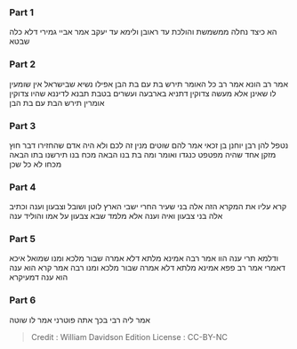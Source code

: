 
### Part 1
הא כיצד נחלה ממשמשת והולכת עד ראובן ולימא עד יעקב אמר אביי גמירי דלא כלה שבטא

### Part 2
אמר רב הונא אמר רב כל האומר תירש בת עם בת הבן אפילו נשיא שבישראל אין שומעין לו שאינן אלא מעשה צדוקין דתניא בארבעה ועשרים בטבת תבנא לדיננא שהיו צדוקין אומרין תירש הבת עם בת הבן

### Part 3
נטפל להן רבן יוחנן בן זכאי אמר להם שוטים מנין זה לכם ולא היה אדם שהחזירו דבר חוץ מזקן אחד שהיה מפטפט כנגדו ואומר ומה בת בנו הבאה מכח בנו תירשנו בתו הבאה מכחו לא כל שכן

### Part 4
קרא עליו את המקרא הזה אלה בני שעיר החרי ישבי הארץ לוטן ושובל וצבעון וענה וכתיב אלה בני צבעון ואיה וענה אלא מלמד שבא צבעון על אמו והוליד ענה

### Part 5
ודלמא תרי ענה הוו אמר רבה אמינא מלתא דלא אמרה שבור מלכא ומנו שמואל איכא דאמרי אמר רב פפא אמינא מלתא דלא אמרה שבור מלכא ומנו רבה אמר קרא הוא ענה הוא ענה דמעיקרא

### Part 6
אמר ליה רבי בכך אתה פוטרני אמר לו שוטה

>Credit : William Davidson Edition
>License : CC-BY-NC